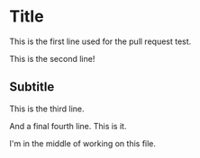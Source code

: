 # Title

This is the first line used for the pull request test.

This is the second line!

## Subtitle

This is the third line.

And a final fourth line. This is it.

I'm in the middle of working on this file.
